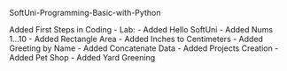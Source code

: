 SoftUni-Programming-Basic-with-Python

Added First Steps in Coding - Lab:
    - Added Hello SoftUni
    - Added Nums 1...10
    - Added Rectangle Area
    - Added Inches to Centimeters
    - Added Greeting by Name
    - Added Concatenate Data
    - Added Projects Creation
    - Added Pet Shop
    - Added Yard Greening